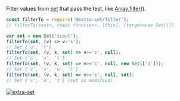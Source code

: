 Filter values from [set] that pass the test, like [Array.filter()].

```javascript
const filterTo = require('@extra-set/filter');
// filterTo(<set>, <test function>, [this], [target=new Set()])

var set = new Set('scout');
filterTo(set, (v) => v>'s');
// Set {'u', 't'}
filterTo(set, (v, k, set) => v>='s', null);
// Set {'s', 'u', 't'}
filterTo(set, (v, k, set) => v>='s', null, new Set(['z']));
// Set {'z', 's', 'u', 't'}
filterTo(set, (v, k, set) => v>='s', null, set);
// Set {'s', 'u', 't'} (set is modified)
```


[![extra-set](https://i.imgur.com/MCb8pjO.jpg)](https://www.npmjs.com/package/extra-set)

[set]: https://developer.mozilla.org/en-US/docs/Web/JavaScript/Reference/Global_Objects/Set
[Array.filter()]: https://developer.mozilla.org/en-US/docs/Web/JavaScript/Reference/Global_Objects/Array/filter
